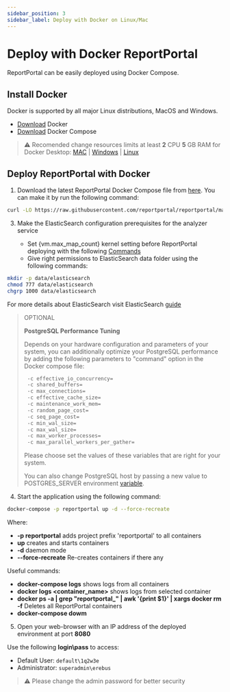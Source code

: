 ```yaml
---
sidebar_position: 3
sidebar_label: Deploy with Docker on Linux/Mac
---
```


# Deploy with Docker ReportPortal

ReportPortal can be easily deployed using Docker Compose.

## Install Docker

Docker is supported by all major Linux distributions, MacOS and Windows.

* [Download](https://www.docker.com/get-started) Docker
* [Download](https://docs.docker.com/compose/install/) Docker Compose

> ⚠️ Recomended change resources limits at least **2** CPU **5** GB RAM for Docker Desktop: [MAC](https://docs.docker.com/desktop/settings/mac/#advanced) | [Windows](https://docs.docker.com/desktop/settings/windows/#advanced) | [Linux](https://docs.docker.com/desktop/settings/linux/#advanced)


## Deploy ReportPortal with Docker

1. Download the latest ReportPortal Docker Compose file from [here](<https://github.com/reportportal/reportportal/blob/master/docker-compose.yml>). You can make it by run the following command:

```bash
curl -LO https://raw.githubusercontent.com/reportportal/reportportal/master/docker-compose.yml
  ```

3. Make the ElasticSearch configuration prerequisites for the analyzer service

    * Set {vm.max_map_count} kernel setting before ReportPortal deploying with the following [Commands](https://www.elastic.co/guide/en/elasticsearch/reference/7.10/docker.html#docker-cli-run-prod-mode)
    * Give right permissions to ElasticSearch data folder using the following commands:

```bash
mkdir -p data/elasticsearch
chmod 777 data/elasticsearch
chgrp 1000 data/elasticsearch
```

For more details about ElasticSearch visit ElasticSearch [guide](https://www.elastic.co/guide/en/elasticsearch/reference/7.10/docker.html#_notes_for_production_use_and_defaults)

> OPTIONAL
>
> **PostgreSQL Performance Tuning**
>
> Depends on your hardware configuration and parameters of your system, you can additionally optimize your PostgreSQL performance by adding the following parameters to "command" option in the Docker compose file:
>
> ```bash
>  -c effective_io_concurrency=
>  -c shared_buffers=
>  -c max_connections=
>  -c effective_cache_size=
>  -c maintenance_work_mem=
>  -c random_page_cost=
>  -c seq_page_cost= 
>  -c min_wal_size= 
>  -c max_wal_size=
>  -c max_worker_processes=
>  -c max_parallel_workers_per_gather=
>``` 
>
> Please choose set the values of these variables that are right for your system.
>
> You can also change PostgreSQL host by passing a new value to POSTGRES_SERVER environment [variable](./AdditionalConfigurationParameters).

4. Start the application using the following command:

```bash
docker-compose -p reportportal up -d --force-recreate
``` 
Where:
- **-p reportportal** adds project prefix 'reportportal' to all containers
- **up** creates and starts containers
- **-d** daemon mode
- **--force-recreate** Re-creates containers if there any

Useful commands:
- **docker-compose logs** shows logs from all containers
- **docker logs &lt;container_name&gt;** shows logs from selected container
- **docker ps -a | grep "reportportal_" | awk '{print $1}' | xargs docker rm -f** Deletes all ReportPortal containers
- **docker-compose dowm**


5. Open your web-browser with an IP address of the deployed environment at port **8080**

Use the following **login\pass** to access:
* Default User: `default\1q2w3e`
* Administrator: `superadmin\erebus`

> ⚠️ Please change the admin password for better security
